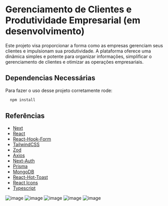 
# Gerenciamento de Clientes e Produtividade Empresarial (em desenvolvimento)

Este projeto visa proporcionar a forma como as empresas gerenciam seus clientes e impulsionam sua produtividade. A plataforma oferece uma dinâmica simples e potente para organizar informações, simplificar o gerenciamento de clientes e otimizar as operações empresariais.
 




## Dependencias Necessárias

Para fazer o uso desse projeto corretamente rode:

```bash
  npm install 
```



## Referências

 - [Next](https://nextjs.org/)
 - [React](https://react.dev/learn)
 - [React-Hook-Form](https://react-hook-form.com/)
 - [TailwindCSS](https://tailwindcss.com/)
 - [Zod](https://zod.dev/)
 - [Axios](https://axios-http.com/docs/intro)
 - [Next-Auth](https://next-auth.js.org/)
 - [Prisma](https://www.prisma.io/)
 - [MongoDB](https://www.mongodb.com/)
 - [React-Hot-Toast](https://react-hot-toast.com/)
 - [React Icons](https://react-icons.github.io/react-icons/)
 - [Typescript](https://www.typescriptlang.org/)
 
 

![image](https://github.com/devIgor1/dev-control/assets/88665118/f243b83e-73de-479b-ba52-14be9b8c9d1f)
![image](https://github.com/devIgor1/dev-control/assets/88665118/f29a6fdb-c628-47cc-8204-5d65d74c5f47)
![image](https://github.com/devIgor1/dev-control/assets/88665118/d6480a05-7c5b-42f4-a81f-5d46def21492)
![image](https://github.com/devIgor1/dev-control/assets/88665118/5536a84d-f021-4bd6-8515-e04c62ba9ea5)
![image](https://github.com/devIgor1/dev-control/assets/88665118/d7858397-b5e4-4947-8451-f3e0e0fa86ef)




